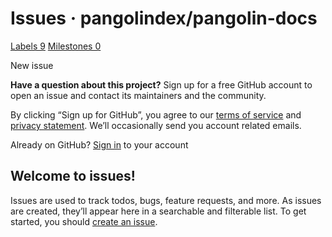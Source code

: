 # Issues · pangolindex/pangolin-docs

 [Labels 9](https://github.com/pangolindex/pangolin-docs/labels) [Milestones 0](https://github.com/pangolindex/pangolin-docs/milestones)

 New issue

 **Have a question about this project?** Sign up for a free GitHub account to open an issue and contact its maintainers and the community.

By clicking “Sign up for GitHub”, you agree to our [terms of service](https://docs.github.com/terms) and [privacy statement](https://docs.github.com/privacy). We’ll occasionally send you account related emails.

 Already on GitHub? [Sign in](https://github.com/login?return_to=%2Fpangolindex%2Fpangolin-docs%2Fissues%2Fnew) to your account

## Welcome to issues!

Issues are used to track todos, bugs, feature requests, and more. As issues are created, they’ll appear here in a searchable and filterable list. To get started, you should [create an issue](https://github.com/pangolindex/pangolin-docs/issues/new/choose).


